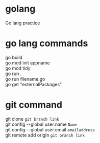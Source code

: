 # golang
Go lang practice 

# go lang commands
go build <br>
go mod init appname<br>
go mod tidy<br>
go run .<br>
go run filename.go<br>
go get "externalPackages"<br>

# git command
git clone `git branch link`<br>
git config --global user.name `Name`<br>
git config --global user.email `emailaddress`<br>
git remote add origin `git branch link`<br>
